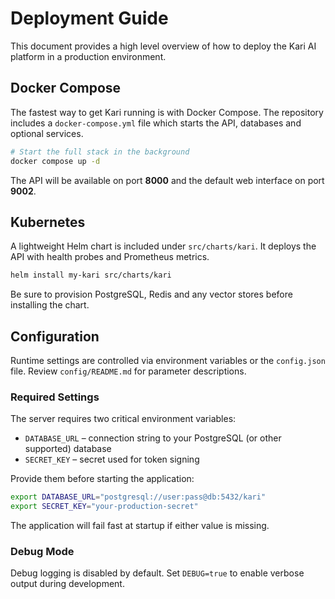 # Deployment Guide

This document provides a high level overview of how to deploy the Kari AI platform in a production environment.

## Docker Compose

The fastest way to get Kari running is with Docker Compose. The repository includes a `docker-compose.yml` file which starts the API, databases and optional services.

```bash
# Start the full stack in the background
docker compose up -d
```

The API will be available on port **8000** and the default web interface on port **9002**.

## Kubernetes

A lightweight Helm chart is included under `src/charts/kari`. It deploys the API with health probes and Prometheus metrics.

```bash
helm install my-kari src/charts/kari
```

Be sure to provision PostgreSQL, Redis and any vector stores before installing the chart.

## Configuration

Runtime settings are controlled via environment variables or the `config.json` file. Review `config/README.md` for parameter descriptions.

### Required Settings

The server requires two critical environment variables:

* `DATABASE_URL` – connection string to your PostgreSQL (or other supported) database
* `SECRET_KEY` – secret used for token signing

Provide them before starting the application:

```bash
export DATABASE_URL="postgresql://user:pass@db:5432/kari"
export SECRET_KEY="your-production-secret"
```

The application will fail fast at startup if either value is missing.

### Debug Mode

Debug logging is disabled by default. Set `DEBUG=true` to enable verbose output during development.
